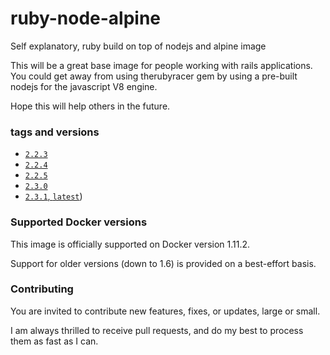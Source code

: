 # ruby-node-alpine
Self explanatory, ruby build on top of nodejs and alpine image

This will be a great base image for people working with rails applications. 
You could get away from using therubyracer gem by using a pre-built nodejs for the javascript V8 engine. 

Hope this will help others in the future. 

### tags and versions
- [`2.2.3`](https://github.com/Daniel-ltw/ruby-node-alpine/blob/master/2.2.3/Dockerfile)
- [`2.2.4`](https://github.com/Daniel-ltw/ruby-node-alpine/blob/master/2.2.4/Dockerfile)
- [`2.2.5`](https://github.com/Daniel-ltw/ruby-node-alpine/blob/master/2.2.5/Dockerfile)
- [`2.3.0`](https://github.com/Daniel-ltw/ruby-node-alpine/blob/master/2.3.0/Dockerfile)
- [`2.3.1`, `latest`](https://github.com/Daniel-ltw/ruby-node-alpine/blob/master/2.3.1/Dockerfile))


### Supported Docker versions

This image is officially supported on Docker version 1.11.2.

Support for older versions (down to 1.6) is provided on a best-effort basis.

### Contributing

You are invited to contribute new features, fixes, or updates, large or small. 

I am always thrilled to receive pull requests, and do my best to process them as fast as I can.
